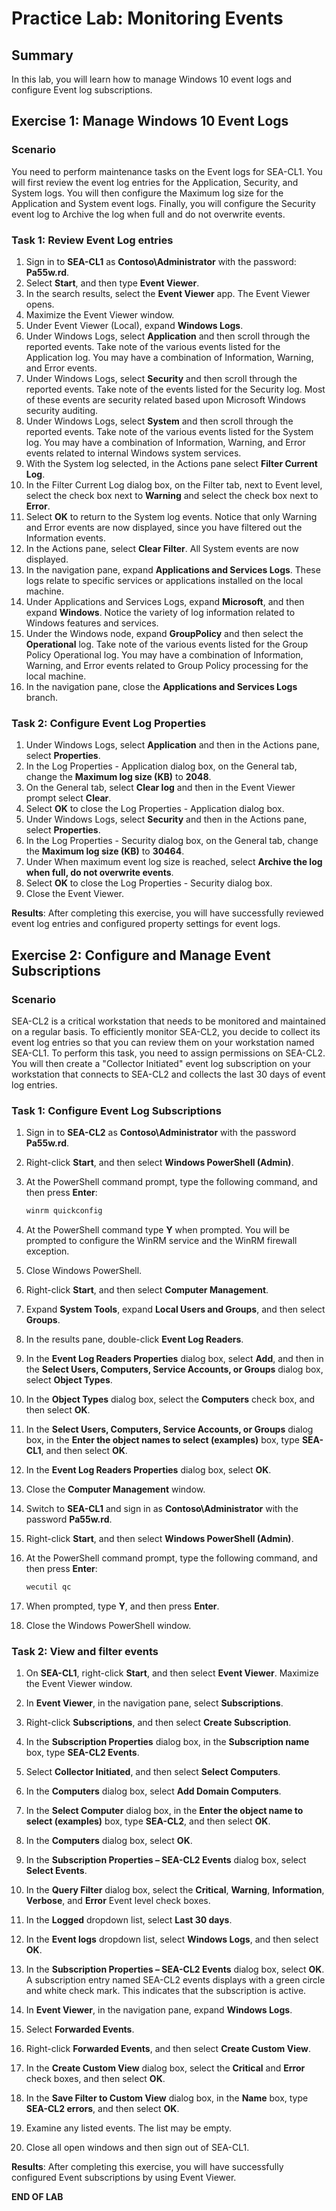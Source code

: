 # Practice Lab: Monitoring Events

## Summary

In this lab, you will learn how to manage Windows 10 event logs and configure Event log subscriptions.

## Exercise 1: Manage Windows 10 Event Logs

### Scenario

You need to perform maintenance tasks on the Event logs for SEA-CL1. You will first review the event log entries for the Application, Security, and System logs. You will then configure the Maximum log size for the Application and System event logs. Finally, you will configure the Security event log to Archive the log when full and do not overwrite events.

### Task 1: Review Event Log entries

1. Sign in to **SEA-CL1** as **Contoso\\Administrator** with the password: **Pa55w.rd**.
2. Select **Start**, and then type **Event Viewer**.
3. In the search results, select the **Event Viewer** app. The Event Viewer opens.
4. Maximize the Event Viewer window.
5. Under Event Viewer (Local), expand **Windows Logs**.
6. Under Windows Logs, select **Application** and then scroll through the reported events. Take note of the various events listed for the Application log. You may have a combination of Information, Warning, and Error events.
7. Under Windows Logs, select **Security** and then scroll through the reported events. Take note of the events listed for the Security log. Most of these events are security related based upon Microsoft Windows security auditing.
8. Under Windows Logs, select **System** and then scroll through the reported events. Take note of the various events listed for the System log. You may have a combination of Information, Warning, and Error events related to internal Windows system services.
9. With the System log selected, in the Actions pane select **Filter Current Log**.
10. In the Filter Current Log dialog box, on the Filter tab, next to Event level, select the check box next to **Warning** and select the check box next to **Error**.
11. Select **OK** to return to the System log events. Notice that only Warning and Error events are now displayed, since you have filtered out the Information events.
12. In the Actions pane, select **Clear Filter**. All System events are now displayed.
13. In the navigation pane, expand **Applications and Services Logs**. These logs relate to specific services or applications installed on the local machine.
14. Under Applications and Services Logs, expand **Microsoft**, and then expand **Windows**. Notice the variety of log information related to Windows features and services.
15. Under the Windows node, expand **GroupPolicy** and then select the **Operational** log. Take note of the various events listed for the Group Policy Operational log. You may have a combination of Information, Warning, and Error events related to Group Policy processing for the local machine.
16. In the navigation pane, close the **Applications and Services Logs** branch.

### Task 2: Configure Event Log Properties

1. Under Windows Logs, select **Application** and then in the Actions pane, select **Properties**.
2. In the Log Properties - Application dialog box, on the General tab, change the **Maximum log size (KB)** to **2048**.
3. On the General tab, select **Clear log** and then in the Event Viewer prompt select **Clear**.
4. Select **OK** to close the Log Properties - Application dialog box.
5. Under Windows Logs, select **Security** and then in the Actions pane, select **Properties**.
6. In the Log Properties - Security dialog box, on the General tab, change the **Maximum log size (KB)** to **30464**.
7. Under When maximum event log size is reached, select **Archive the log when full, do not overwrite events**.
8. Select **OK** to close the Log Properties - Security dialog box.
9. Close the Event Viewer.

**Results**: After completing this exercise, you will have successfully reviewed event log entries and configured property settings for event logs.

## Exercise 2: Configure and Manage Event Subscriptions

### Scenario

SEA-CL2 is a critical workstation that needs to be monitored and maintained on a regular basis. To efficiently monitor SEA-CL2, you decide to collect its event log entries so that you can review them on your workstation named SEA-CL1. To perform this task, you need to assign permissions on SEA-CL2. You will then create a "Collector Initiated" event log subscription on your workstation that connects to SEA-CL2 and collects the last 30 days of event log entries.

### Task 1: Configure Event Log Subscriptions

1. Sign in to **SEA-CL2** as **Contoso\\Administrator** with the password **Pa55w.rd**.

2. Right-click **Start**, and then select **Windows PowerShell (Admin)**.

3. At the PowerShell command prompt, type the following command, and then press **Enter**:

    ```powershell
    winrm quickconfig
    ```

4. At the PowerShell command type **Y** when prompted. You will be prompted to configure the WinRM service and the WinRM firewall exception.

5. Close Windows PowerShell.

6. Right-click **Start**, and then select **Computer Management**.

7. Expand **System Tools**, expand **Local Users and Groups**, and then select **Groups**.

8. In the results pane, double-click **Event Log Readers**.

9. In the **Event Log Readers Properties** dialog box, select **Add**, and then in the **Select Users, Computers, Service Accounts, or Groups** dialog box, select **Object Types**.

10. In the **Object Types** dialog box, select the **Computers** check box, and then select **OK**.

11. In the **Select Users, Computers, Service Accounts, or Groups** dialog box, in the **Enter the object names to select (examples)** box, type **SEA-CL1**, and then select **OK**.

12. In the **Event Log Readers Properties** dialog box, select **OK**.

13. Close the **Computer Management** window.

14. Switch to **SEA-CL1** and sign in as **Contoso\\Administrator** with the password **Pa55w.rd**.

15. Right-click **Start**, and then select **Windows PowerShell (Admin)**.

16. At the PowerShell command prompt, type the following command, and then press **Enter**:

    ```powershell
    wecutil qc
    ```

17. When prompted, type **Y**, and then press **Enter**.

18. Close the Windows PowerShell window.

### Task 2: View and filter events

1. On **SEA-CL1**, right-click **Start**, and then select **Event Viewer**. Maximize the Event Viewer window.

2. In **Event Viewer**, in the navigation pane, select **Subscriptions**.

3. Right-click **Subscriptions**, and then select **Create Subscription**.

4. In the **Subscription Properties** dialog box, in the **Subscription name** box, type **SEA-CL2 Events**.

5. Select **Collector Initiated**, and then select **Select Computers**.

6. In the **Computers** dialog box, select **Add Domain Computers**.

7. In the **Select Computer** dialog box, in the **Enter the object name to select (examples)** box, type **SEA-CL2**, and then select **OK**.

8. In the **Computers** dialog box, select **OK**.

9. In the **Subscription Properties – SEA-CL2 Events** dialog box, select **Select Events**.

10. In the **Query Filter** dialog box, select the **Critical**, **Warning**, **Information**, **Verbose**, and **Error** Event level check boxes.

11. In the **Logged** dropdown list, select **Last 30 days**.

12. In the **Event logs** dropdown list, select **Windows Logs**, and then select **OK**.

13. In the **Subscription Properties – SEA-CL2 Events** dialog box, select **OK**. A subscription entry named SEA-CL2 events displays with a green circle and white check mark. This indicates that the subscription is active.

14. In **Event Viewer**, in the navigation pane, expand **Windows Logs**.

15. Select **Forwarded Events**.

16. Right-click **Forwarded Events**, and then select **Create Custom View**.

17. In the **Create Custom View** dialog box, select the **Critical** and **Error** check boxes, and then select **OK**.

18. In the **Save Filter to Custom View** dialog box, in the **Name** box, type **SEA-CL2 errors**, and then select **OK**.

19. Examine any listed events. The list may be empty.

20. Close all open windows and then sign out of SEA-CL1.

**Results**: After completing this exercise, you will have successfully configured Event subscriptions by using Event Viewer.

**END OF LAB**